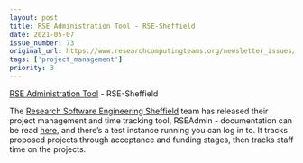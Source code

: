 ```yaml
---
layout: post
title: RSE Administration Tool - RSE-Sheffield
date: 2021-05-07
issue_number: 73
original_url: https://www.researchcomputingteams.org/newsletter_issues/0073
tags: ['project_management']
priority: 3
---
```


<!-- markdownlint-disable MD033 -->
<!-- markdownlint-disable MD041 -->
<!-- markdownlint-disable MD049 -->

[RSE Administration Tool](https://github.com/RSE-Sheffield/RSEAdmin) - RSE-Sheffield

The [Research Software Engineering Sheffield](https://rse.shef.ac.uk) team has released their project management and time tracking tool, RSEAdmin - documentation can be read [here](https://rseadmin.readthedocs.io/en/latest/), and there’s a test instance running you can log in to.  It tracks proposed projects through acceptance and funding stages, then tracks staff time on the projects.

